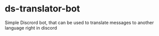 # ds-translator-bot
Simple Discrord bot, that can be used to translate messages to another language right in discord
